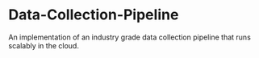 # Data-Collection-Pipeline
An implementation of an industry grade data collection pipeline that runs scalably in the cloud.
